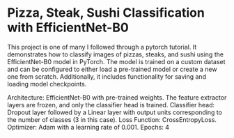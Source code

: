 # Pizza, Steak, Sushi Classification with EfficientNet-B0

This project is one of many I followed through a pytorch tutorial. It demonstrates how to classify images of pizzas, steaks, and sushi using the EfficientNet-B0 model in PyTorch. The model is trained on a custom dataset and can be configured to either load a pre-trained model or create a new one from scratch. Additionally, it includes functionality for saving and loading model checkpoints.

Architecture: EfficientNet-B0 with pre-trained weights.
The feature extractor layers are frozen, and only the classifier head is trained.
Classifier head: Dropout layer followed by a Linear layer with output units corresponding to the number of classes (3 in this case).
Loss Function: CrossEntropyLoss.
Optimizer: Adam with a learning rate of 0.001.
Epochs: 4